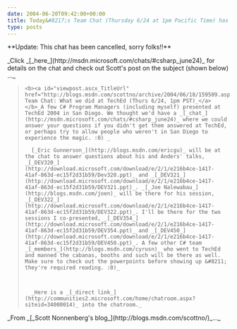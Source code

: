 ```yaml
---
date: 2004-06-20T09:42:00+00:00
title: Today&#8217;s Team Chat (Thursday 6/24 at 1pm Pacific Time) has been cancelled
type: posts
---
```

<p dir="ltr">
  **Update: This chat has been cancelled, sorry folks!!**


<p dir="ltr">
  _Click _[_here_](http://msdn.microsoft.com/chats/#csharp_june24)_ for details on the chat and check out Scott's post on the subject (shown below) ..._


<blockquote dir="ltr" style="MARGIN-RIGHT: 0px">

    <b><a id="viewpost.ascx_TitleUrl" href="http://blogs.msdn.com/scottno/archive/2004/06/18/159509.aspx">_C# Team Chat: What we did at TechEd (Thurs 6/24, 1pm PST)_</a></b>_A few C# Program Managers (including myself) presented at TechEd 2004 in San Diego. We thought we'd have a _[_chat_](http://msdn.microsoft.com/chats/#csharp_june24)_ where we could answer your questions if you didn't get them answered at TechEd, or perhaps try to allow people who weren't in San Diego to experience the magic. :0) _


  <div class="postcontent">

      [_Eric Gunnerson_](http://blogs.msdn.com/ericgu)_ will be at the chat to answer questions about his and Anders' talks, _[_DEV320_](http://download.microsoft.com/download/e/2/1/e216b4ce-1417-41af-863d-ec15f2d31b59/Dev320.ppt)_ and _[_DEV321_](http://download.microsoft.com/download/e/2/1/e216b4ce-1417-41af-863d-ec15f2d31b59/DEV321.ppt)_. _[_Joe Nalewabau_](http://blogs.msdn.com/joen)_ will be there for his session, _[_DEV322_](http://download.microsoft.com/download/e/2/1/e216b4ce-1417-41af-863d-ec15f2d31b59/DEV322.ppt)_. I'll be there for the two sessions I co-presented, _[_DEV354_](http://download.microsoft.com/download/e/2/1/e216b4ce-1417-41af-863d-ec15f2d31b59/DEV354.ppt)_ and _[_DEV450_](http://download.microsoft.com/download/e/2/1/e216b4ce-1417-41af-863d-ec15f2d31b59/DEV450.ppt)_. A few other C# team _[_members_](http://blogs.msdn.com/cyrusn)_ who went to TechEd and manned the cabanas, booths and such will be there as well. Make sure to check out the powerpoints before showing up &#8211; they're required reading. :0)_



      _Here is a _[_direct link_](http://communities2.microsoft.com/home/chatroom.aspx?siteid=34000014)_ into the chatroom._

  </div>
</blockquote>

<p class="post" dir="ltr">
  _From _[_Scott Nonnenberg's blog_](http://blogs.msdn.com/scottno/)_..._
